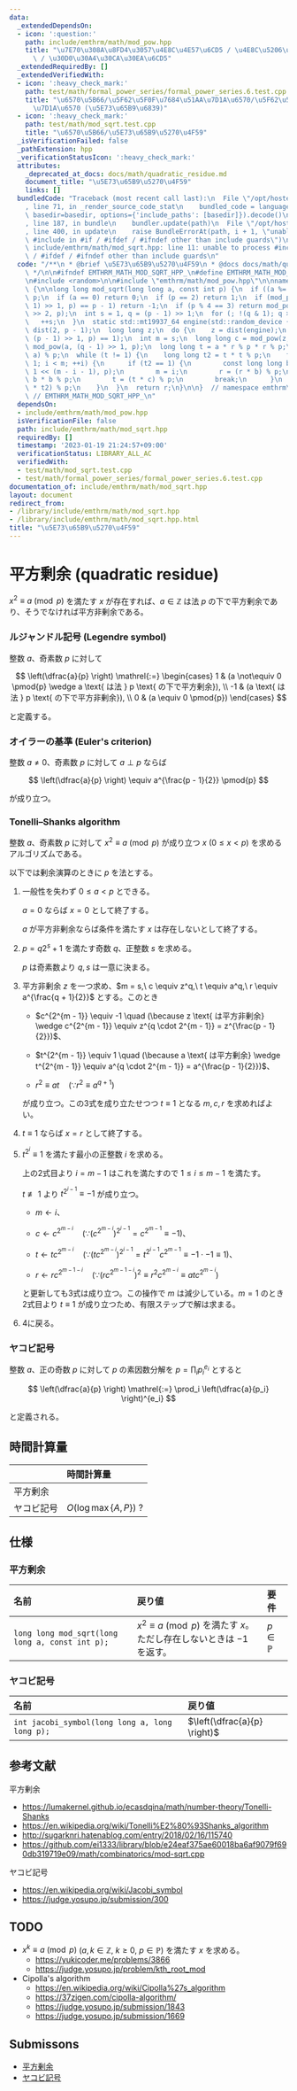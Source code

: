 ```yaml
---
data:
  _extendedDependsOn:
  - icon: ':question:'
    path: include/emthrm/math/mod_pow.hpp
    title: "\u7E70\u308A\u8FD4\u3057\u4E8C\u4E57\u6CD5 / \u4E8C\u5206\u7D2F\u4E57\u6CD5\
      \ / \u30D0\u30A4\u30CA\u30EA\u6CD5"
  _extendedRequiredBy: []
  _extendedVerifiedWith:
  - icon: ':heavy_check_mark:'
    path: test/math/formal_power_series/formal_power_series.6.test.cpp
    title: "\u6570\u5B66/\u5F62\u5F0F\u7684\u51AA\u7D1A\u6570/\u5F62\u5F0F\u7684\u51AA\
      \u7D1A\u6570 (\u5E73\u65B9\u6839)"
  - icon: ':heavy_check_mark:'
    path: test/math/mod_sqrt.test.cpp
    title: "\u6570\u5B66/\u5E73\u65B9\u5270\u4F59"
  _isVerificationFailed: false
  _pathExtension: hpp
  _verificationStatusIcon: ':heavy_check_mark:'
  attributes:
    _deprecated_at_docs: docs/math/quadratic_residue.md
    document_title: "\u5E73\u65B9\u5270\u4F59"
    links: []
  bundledCode: "Traceback (most recent call last):\n  File \"/opt/hostedtoolcache/Python/3.9.16/x64/lib/python3.9/site-packages/onlinejudge_verify/documentation/build.py\"\
    , line 71, in _render_source_code_stat\n    bundled_code = language.bundle(stat.path,\
    \ basedir=basedir, options={'include_paths': [basedir]}).decode()\n  File \"/opt/hostedtoolcache/Python/3.9.16/x64/lib/python3.9/site-packages/onlinejudge_verify/languages/cplusplus.py\"\
    , line 187, in bundle\n    bundler.update(path)\n  File \"/opt/hostedtoolcache/Python/3.9.16/x64/lib/python3.9/site-packages/onlinejudge_verify/languages/cplusplus_bundle.py\"\
    , line 400, in update\n    raise BundleErrorAt(path, i + 1, \"unable to process\
    \ #include in #if / #ifdef / #ifndef other than include guards\")\nonlinejudge_verify.languages.cplusplus_bundle.BundleErrorAt:\
    \ include/emthrm/math/mod_sqrt.hpp: line 11: unable to process #include in #if\
    \ / #ifdef / #ifndef other than include guards\n"
  code: "/**\n * @brief \u5E73\u65B9\u5270\u4F59\n * @docs docs/math/quadratic_residue.md\n\
    \ */\n\n#ifndef EMTHRM_MATH_MOD_SQRT_HPP_\n#define EMTHRM_MATH_MOD_SQRT_HPP_\n\
    \n#include <random>\n\n#include \"emthrm/math/mod_pow.hpp\"\n\nnamespace emthrm\
    \ {\n\nlong long mod_sqrt(long long a, const int p) {\n  if ((a %= p) < 0) a +=\
    \ p;\n  if (a == 0) return 0;\n  if (p == 2) return 1;\n  if (mod_pow(a, (p -\
    \ 1) >> 1, p) == p - 1) return -1;\n  if (p % 4 == 3) return mod_pow(a, (p + 1)\
    \ >> 2, p);\n  int s = 1, q = (p - 1) >> 1;\n  for (; !(q & 1); q >>= 1) {\n \
    \   ++s;\n  }\n  static std::mt19937_64 engine(std::random_device {} ());\n  std::uniform_int_distribution<>\
    \ dist(2, p - 1);\n  long long z;\n  do {\n    z = dist(engine);\n  } while (mod_pow(z,\
    \ (p - 1) >> 1, p) == 1);\n  int m = s;\n  long long c = mod_pow(z, q, p), r =\
    \ mod_pow(a, (q - 1) >> 1, p);\n  long long t = a * r % p * r % p;\n  r = (r *\
    \ a) % p;\n  while (t != 1) {\n    long long t2 = t * t % p;\n    for (int i =\
    \ 1; i < m; ++i) {\n      if (t2 == 1) {\n        const long long b = mod_pow(c,\
    \ 1 << (m - i - 1), p);\n        m = i;\n        r = (r * b) % p;\n        c =\
    \ b * b % p;\n        t = (t * c) % p;\n        break;\n      }\n      t2 = (t2\
    \ * t2) % p;\n    }\n  }\n  return r;\n}\n\n}  // namespace emthrm\n\n#endif \
    \ // EMTHRM_MATH_MOD_SQRT_HPP_\n"
  dependsOn:
  - include/emthrm/math/mod_pow.hpp
  isVerificationFile: false
  path: include/emthrm/math/mod_sqrt.hpp
  requiredBy: []
  timestamp: '2023-01-19 21:24:57+09:00'
  verificationStatus: LIBRARY_ALL_AC
  verifiedWith:
  - test/math/mod_sqrt.test.cpp
  - test/math/formal_power_series/formal_power_series.6.test.cpp
documentation_of: include/emthrm/math/mod_sqrt.hpp
layout: document
redirect_from:
- /library/include/emthrm/math/mod_sqrt.hpp
- /library/include/emthrm/math/mod_sqrt.hpp.html
title: "\u5E73\u65B9\u5270\u4F59"
---
```

# 平方剰余 (quadratic residue)

$x^2 \equiv a \pmod{p}$ を満たす $x$ が存在すれば、$a \in \mathbb{Z}$ は法 $p$ の下で平方剰余であり、そうでなければ平方非剰余である。


### ルジャンドル記号 (Legendre symbol)

整数 $a$、奇素数 $p$ に対して

$$
  \left(\dfrac{a}{p} \right) \mathrel{:=}
   \begin{cases}
     1 & (a \not\equiv 0 \pmod{p} \wedge a \text{ は法 } p \text{ の下で平方剰余}), \\
     -1 & (a \text{ は法 } p \text{ の下で平方非剰余}), \\
     0 & (a \equiv 0 \pmod{p})
   \end{cases}
$$

と定義する。


### オイラーの基準 (Euler's criterion)

整数 $a \neq 0$、奇素数 $p$ に対して $a \perp p$ ならば

$$
  \left(\dfrac{a}{p} \right) \equiv a^{\frac{p - 1}{2}} \pmod{p}
$$

が成り立つ。


### Tonelli–Shanks algorithm

整数 $a$、奇素数 $p$ に対して $x^2 \equiv a \pmod{p}$ が成り立つ $x$ ($0 \leq x < p$) を求めるアルゴリズムである。

以下では剰余演算のときに $p$ を法とする。

1. 一般性を失わず $0 \leq a < p$ とできる。

   $a = 0$ ならば $x = 0$ として終了する。

   $a$ が平方非剰余ならば条件を満たす $x$ は存在しないとして終了する。

2. $p = q2^s + 1$ を満たす奇数 $q$、正整数 $s$ を求める。

   $p$ は奇素数より $q, s$ は一意に決まる。

3. 平方非剰余 $z$ を一つ求め、$m = s,\ c \equiv z^q,\ t \equiv a^q,\ r \equiv a^{\frac{q + 1}{2}}$ とする。このとき

   - $c^{2^{m - 1}} \equiv -1 \quad (\because z \text{ は平方非剰余} \wedge c^{2^{m - 1}} \equiv z^{q \cdot 2^{m - 1}} = z^{\frac{p - 1}{2}})$、

   - $t^{2^{m - 1}} \equiv 1 \quad (\because a \text{ は平方剰余} \wedge t^{2^{m - 1}} \equiv a^{q \cdot 2^{m - 1}} = a^{\frac{p - 1}{2}})$、

   - $r^2 \equiv at \quad (\because r^2 \equiv a^{q + 1})$

   が成り立つ。この3式を成り立たせつつ $t \equiv 1$ となる $m, c, r$ を求めればよい。

4. $t \equiv 1$ ならば $x = r$ として終了する。

5. $t^{2^i} \equiv 1$ を満たす最小の正整数 $i$ を求める。

   上の2式目より $i = m - 1$ はこれを満たすので $1 \leq i \leq m - 1$ を満たす。

   $t \not\equiv 1$ より $t^{2^{i - 1}} \equiv -1$ が成り立つ。

   - $m \leftarrow i$、

   - $c \leftarrow c^{2^{m - i}} \quad (\because (c^{2^{m - i}})^{2^{i - 1}} = c^{2^{m - 1}} \equiv -1)$、

   - $t \leftarrow tc^{2^{m - i}} \quad (\because (tc^{2^{m - i}})^{2^{i - 1}} = t^{2^{i - 1}}c^{2^{m - 1}} \equiv -1 \cdot -1 \equiv 1)$、

   - $r \leftarrow rc^{2^{m - 1 - i}} \quad (\because (rc^{2^{m - 1 - i}})^2 \equiv r^2 c^{2^{m - i}} \equiv atc^{2^{m - i}})$

   と更新しても3式は成り立つ。この操作で $m$ は減少している。$m = 1$ のとき2式目より $t \equiv 1$ が成り立つため、有限ステップで解は求まる。

6. 4に戻る。


### ヤコビ記号

整数 $a$、正の奇数 $p$ に対して $p$ の素因数分解を $p = \prod_i p_i^{e_i}$ とすると

$$
  \left(\dfrac{a}{p} \right) \mathrel{:=} \prod_i \left(\dfrac{a}{p_i} \right)^{e_i}
$$

と定義される。


## 時間計算量

||時間計算量|
|:--|:--|
|平方剰余||
|ヤコビ記号|$O(\log{\max \lbrace A, P \rbrace})$ ?|


## 仕様

### 平方剰余

|名前|戻り値|要件|
|:--|:--|:--|
|`long long mod_sqrt(long long a, const int p);`|$x^2 \equiv a \pmod{p}$ を満たす $x$。ただし存在しないときは $-1$ を返す。|$p \in \mathbb{P}$|


### ヤコビ記号

|名前|戻り値|
|:--|:--|
|`int jacobi_symbol(long long a, long long p);`|$\left(\dfrac{a}{p} \right)$|


## 参考文献

平方剰余
- https://lumakernel.github.io/ecasdqina/math/number-theory/Tonelli-Shanks
- https://en.wikipedia.org/wiki/Tonelli%E2%80%93Shanks_algorithm
- http://sugarknri.hatenablog.com/entry/2018/02/16/115740
- https://github.com/ei1333/library/blob/e24eaf375ae60018ba6af9079f690db319719e09/math/combinatorics/mod-sqrt.cpp

ヤコビ記号
- https://en.wikipedia.org/wiki/Jacobi_symbol
- https://judge.yosupo.jp/submission/300


## TODO

- $x^k \equiv a \pmod{p}$ ($a, k \in \mathbb{Z},\ k \geq 0,\ p \in \mathbb{P}$) を満たす $x$ を求める。
  - https://yukicoder.me/problems/3866
  - https://judge.yosupo.jp/problem/kth_root_mod
- Cipolla's algorithm
  - https://en.wikipedia.org/wiki/Cipolla%27s_algorithm
  - https://37zigen.com/cipolla-algorithm/
  - https://judge.yosupo.jp/submission/1843
  - https://judge.yosupo.jp/submission/1669


## Submissons

- [平方剰余](https://judge.yosupo.jp/submission/3782)
- [ヤコビ記号](https://yukicoder.me/submissions/429338)
